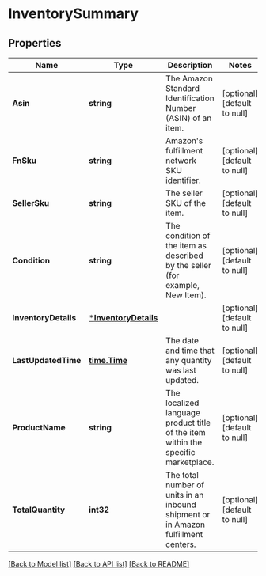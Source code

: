 # InventorySummary

## Properties
Name | Type | Description | Notes
------------ | ------------- | ------------- | -------------
**Asin** | **string** | The Amazon Standard Identification Number (ASIN) of an item. | [optional] [default to null]
**FnSku** | **string** | Amazon&#x27;s fulfillment network SKU identifier. | [optional] [default to null]
**SellerSku** | **string** | The seller SKU of the item. | [optional] [default to null]
**Condition** | **string** | The condition of the item as described by the seller (for example, New Item). | [optional] [default to null]
**InventoryDetails** | [***InventoryDetails**](InventoryDetails.md) |  | [optional] [default to null]
**LastUpdatedTime** | [**time.Time**](time.Time.md) | The date and time that any quantity was last updated. | [optional] [default to null]
**ProductName** | **string** | The localized language product title of the item within the specific marketplace. | [optional] [default to null]
**TotalQuantity** | **int32** | The total number of units in an inbound shipment or in Amazon fulfillment centers. | [optional] [default to null]

[[Back to Model list]](../README.md#documentation-for-models) [[Back to API list]](../README.md#documentation-for-api-endpoints) [[Back to README]](../README.md)

